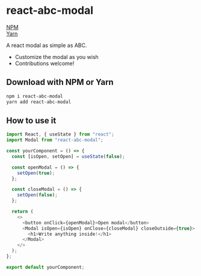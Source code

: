 # react-abc-modal

[NPM](https://www.npmjs.com/package/react-abc-modal)  
[Yarn](https://yarnpkg.com/package/react-abc-modal)

A react modal as simple as ABC.

- Customize the modal as you wish
- Contributions welcome!

## Download with NPM or Yarn

```bash
npm i react-abc-modal
yarn add react-abc-modal
```

## How to use it

```javascript
import React, { useState } from "react";
import Modal from "react-abc-modal";

const yourComponent = () => {
  const [isOpen, setOpen] = useState(false);

  const openModal = () => {
    setOpen(true);
  };

  const closeModal = () => {
    setOpen(false);
  };

  return (
    <>
      <button onClick={openModal}>Open modal</button>
      <Modal isOpen={isOpen} onClose={closeModal} closeOutside={true}>
        <h1>Write anything inside!</h1>
      </Modal>
    </>
  );
};

export default yourComponent;
```
